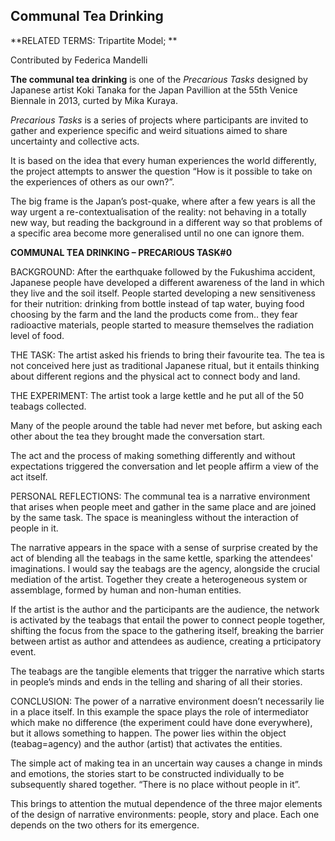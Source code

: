 ## Communal Tea Drinking

**RELATED TERMS: Tripartite Model; **

Contributed by Federica Mandelli

**The communal tea drinking** is one of the _Precarious Tasks_ designed by Japanese artist Koki Tanaka for the Japan Pavillion at the 55th Venice Biennale in 2013, curted by Mika Kuraya.

_Precarious Tasks_ is a series of projects where participants are invited to gather and experience specific and weird situations aimed to share uncertainty and collective acts.

It is based on the idea that every human experiences the world differently, the project attempts to answer the question “How is it possible to take on the experiences of others as our own?”.

The big frame is the Japan’s post-quake, where after a few years is all the way urgent a re-contextualisation of the reality: not behaving in a totally new way, but reading the background in a different way so that problems of a specific area become more generalised until no one can ignore them.

**COMMUNAL TEA DRINKING – PRECARIOUS TASK#0**

BACKGROUND: After the earthquake followed by the Fukushima accident, Japanese people have developed a different awareness of the land in which they live and the soil itself. People started developing a new sensitiveness for their nutrition: drinking from bottle instead of tap water, buying food choosing by the farm and the land the products come from.. they fear radioactive materials, people started to measure themselves the radiation level of food.

THE TASK: The artist asked his friends to bring their favourite tea. The tea is not conceived here just as traditional Japanese ritual, but it entails thinking about different regions and the physical act to connect body and land.

THE EXPERIMENT: The artist took a large kettle and he put all of the 50 teabags collected.

Many of the people around the table had never met before, but asking each other about the tea they brought made the conversation start.

The act and the process of making something differently and without expectations triggered the conversation and let people affirm a view of the act itself.

PERSONAL REFLECTIONS: The communal tea is a narrative environment that arises when people meet and gather in the same place and are joined by the same task. The space is meaningless without the interaction of people in it.

The narrative appears in the space with a sense of surprise created by the act of blending all the teabags in the same kettle, sparking the attendees' imaginations. I would say the teabags are the agency, alongside the crucial mediation of the artist. Together they create a heterogeneous system or assemblage, formed by human and non-human entities.

If the artist is the author and the participants are the audience, the network is activated by the teabags that entail the power to connect people together, shifting the focus from the space to the gathering itself, breaking the barrier between artist as author and attendees as audience, creating a prticipatory event.

The teabags are the tangible elements that trigger the narrative which starts in people’s minds and ends in the telling and sharing of all their stories.

CONCLUSION: The power of a narrative environment doesn’t necessarily lie in a place itself. In this example the space plays the role of intermediator which make no difference (the experiment could have done everywhere), but it allows something to happen. The power lies within the object (teabag=agency) and the author (artist) that activates the entities.

The simple act of making tea in an uncertain way causes a change in minds and emotions, the stories start to be constructed individually to be subsequently shared together. “There is no place without people in it”.

This brings to attention the mutual dependence of the three major elements of the design of narrative environments: people, story and place. Each one depends on the two others for its emergence.



